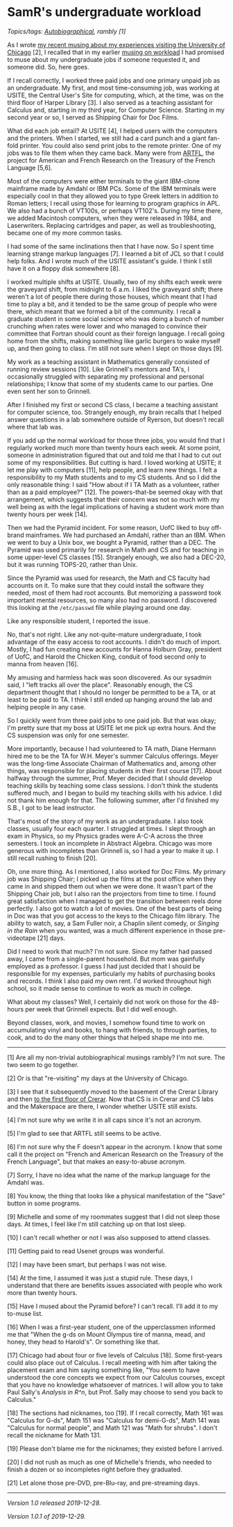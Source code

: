 SamR's undergraduate workload
=============================

*Topics/tags: [Autobiographical](index-autobiographical), rambly [1]*

As I wrote [my recent musing about my experiences visiting the University of
Chicago](visiting-uofc-2019-12-26) [2], I recalled that in my earlier
[musing on workload](workload-2019-12-05) I had promised to muse about
my undergraduate jobs if someone requested it, and someone did.  So,
here goes.

If I recall correctly, I worked three paid jobs and one primary
unpaid job as an undergraduate.  My first, and most time-consuming
job, was working at USITE, the Central User's Site for computing,
which, at the time, was on the third floor of Harper Library [3].
I also served as a teaching assistant for Calculus and, starting
in my third year, for Computer Science.  Starting in my second year
or so, I served as Shipping Chair for Doc Films.

What did each job entail?  At USITE [4], I helped users with the computers
and the printers.  When I started, we still had a card punch and a
giant fan-fold printer.  You could also send print jobs to the remote
printer.  One of my jobs was to file them when they came back.  Many
were from [ARTFL](https://artfl-project.uchicago.edu/), the
project for American and French Research on the Treasury of the French 
Language [5,6].

Most of the computers were either terminals to the giant IBM-clone
mainframe made by Amdahl or IBM PCs.  Some of the IBM terminals
were especially cool in that they allowed you to type Greek letters
in addition to Roman letters; I recall using those for learning to
program graphics in APL.  We also had a bunch of VT100s, or perhaps
VT102's.  During my time there, we added Macintosh computers, when
they were released in 1984, and Laserwriters.  Replacing cartridges
and paper, as well as troubleshooting, became one of my more common
tasks.

I had some of the same inclinations then that I have now.  So I spent
time learning strange markup languages [7].  I learned a bit of JCL
so that I could help folks.  And I wrote much of the USITE assistant's 
guide.  I think I still have it on a floppy disk somewhere [8].

I worked multiple shifts at USITE.  Usually, two of my shifts each
week were the graveyard shift, from midnight to 6 a.m.  I liked the
graveyard shift; there weren't a lot of people there during those
houses, which meant that I had time to play a bit, and it tended
to be the same group of people who were there, which meant that we
formed a bit of the community.  I recall a graduate student in some
social science who was doing a bunch of number crunching when rates
were lower and who managed to convince their committee that Fortran
should count as their foreign language.  I recall going home from
the shifts, making something like garlic burgers to wake myself up,
and then going to class.  I'm still not sure when I slept on those
days [9].

My work as a teaching assistant in Mathematics generally consisted
of running review sessions [10].  Like Grinnell's mentors and TA's,
I occasionally struggled with separating my professional and personal
relationships; I know that some of my students came to our parties.
One even sent her son to Grinnell.

After I finished my first or second CS class, I became a teaching
assistant for computer science, too.  Strangely enough, my brain
recalls that I helped answer questions in a lab somewhere outside
of Ryerson, but doesn't recall where that lab was.

If you add up the normal workload for those three jobs, you would
find that I regularly worked much more than twenty hours each week.
At some point, someone in administration figured that out and told
me that I had to cut out some of my responsibilities.  But cutting
is hard.  I loved working at USITE; it let me play with computers
[11], help people, and learn new things.  I felt a responsibility
to my Math students and to my CS students.  And so I did the only
reasonable thing: I said "How about if I TA Math as a volunteer,
rather than as a paid employee?" [12].  The powers-that-be seemed
okay with that arrangement, which suggests that their concern was
not so much with my well being as with the legal implications of
having a student work more than twenty hours per week [14].

Then we had the Pyramid incident.  For some reason, UofC liked to
buy off-brand mainframes.  We had purchased an Amdahl, rather than
an IBM.  When we went to buy a Unix box, we bought a Pyramid, rather
than a DEC.  The Pyramid was used primarily for research in Math
and CS and for teaching in some upper-level CS classes [15].
Strangely enough, we also had a DEC-20, but it was running TOPS-20,
rather than Unix.

Since the Pyramid was used for research, the Math and CS faculty
had accounts on it.  To make sure that they could install the
software they needed, most of them had root accounts.  But memorizing
a password took important mental resources, so many also had no
password.  I discovered this looking at the `/etc/passwd` file while
playing around one day.

Like any responsible student, I reported the issue.

No, that's not right.  Like any not-quite-mature undergraduate, I took
advantage of the easy access to root accounts.  I didn't do much of
import.  Mostly, I had fun creating new accounts for Hanna Holburn Gray,
president of UofC, and Harold the Chicken King, conduit of food second
only to manna from heaven [16].

My amusing and harmless hack was soon discovered.  As our sysadmin
said, I "left tracks all over the place".  Reasonably enough, the
CS department thought that I should no longer be permitted to be a
TA, or at least to be paid to TA.  I think I still ended up hanging
around the lab and helping people in any case.

So I quickly went from three paid jobs to one paid job.  But that was
okay; I'm pretty sure that my boss at USITE let me pick up extra hours.
And the CS suspension was only for one semester.

More importantly, because I had volunteered to TA math, Diane
Hermann hired me to be the TA for W.H. Meyer's summer Calculus
offerings.  Meyer was the long-time Associate Chairman of Mathematics
and, among other things, was responsible for placing students in
their first course [17].  About halfway through the summer, Prof. Meyer
decided that I should develop teaching skills by teaching some class
sessions.  I don't think the students suffered much, and I began
to build my teaching skills with his advice.  I did not thank him enough 
for that.  The following summer, after I'd finished my S.B., I got to
be lead instructor.

That's most of the story of my work as an undergraduate.  I also took
classes, usually four each quarter.  I struggled at times.  I slept through
an exam in Physics, so my Physics grades were A-C-A across the three 
semesters.  I took an incomplete in Abstract Algebra.  Chicago was more
generous with incompletes than Grinnell is, so I had a year to make it
up.  I still recall rushing to finish [20].

Oh, one more thing.  As I mentioned, I also worked for Doc Films.
My primary job was Shipping Chair; I picked up the films at the
post office when they came in and shipped them out when we were
done.  It wasn't part of the Shipping Chair job, but I also ran the
projectors from time to time.  I found great satisfaction when I
managed to get the transition between reels done perfectly.  I also
got to watch a lot of movies.  One of the best parts of being in
Doc was that you got access to the keys to the Chicago film library.
The ability to watch, say, a Sam Fuller noir, a Chaplin silent
comedy, or _Singing in the Rain_ when you wanted, was a much different
experience in those pre-videotape [21] days.

Did I need to work that much?  I'm not sure.  Since my father had
passed away, I came from a single-parent household.  But mom was
gainfully employed as a professor.  I guess I had just decided that
I should be responsible for my expenses, particularly my habits of
purchasing books and records.  I think I also paid my own rent.
I'd worked throughout high school, so it made sense to continue to work
as much in college.

What about my classes?  Well, I certainly did not work on those for
the 48-hours per week that Grinnell expects.  But I did well enough.

Beyond classes, work, and movies, I somehow found time to work on
accumulating vinyl and books, to hang with friends, to through parties,
to cook, and to do the many other things that helped shape me into me.

---

[1] Are all my non-trivial autobiographical musings rambly?  I'm not sure.
The two seem to go together.

[2] Or is that "re-visiting" my days at the University of Chicago.

[3] I see that it subsequently moved to the basement of the Crerar Library
and then [to the first floor of Crerar](https://www.lib.uchicago.edu/about/news/usite-brings-technology-closer-to-students/).  Now that CS is in Crerar
and CS labs and the Makerspace are there, I wonder whether USITE still
exists.

[4] I'm not sure why we write it in all caps since it's not an acronym.

[5] I'm glad to see that ARTFL still seems to be active.

[6] I'm not sure why the F doesn't appear in the acronym.  I know that
some call it the project on "French and American Research on the
Treasury of the French Language", but that makes an easy-to-abuse
acronym.

[7] Sorry, I have no idea what the name of the markup language for the
Amdahl was.

[8] You know, the thing that looks like a physical manifestation of the
"Save" button in some programs.

[9] Michelle and some of my roommates suggest that I did not sleep those
days.  At times, I feel like I'm still catching up on that lost sleep.

[10] I can't recall whether or not I was also supposed to attend classes.

[11] Getting paid to read Usenet groups was wonderful.

[12] I may have been smart, but perhaps I was not wise.

[14] At the time, I assumed it was just a stupid rule.  These days,
I understand that there are benefits issues associated with people
who work more than twenty hours.

[15] Have I mused about the Pyramid before?  I can't recall.  I'll
add it to my to-muse list.

[16] When I was a first-year student, one of the upperclassmen informed
me that "When the g-ds on Mount Olympus tire of manna, mead, and honey,
they head to Harold's".  Or something like that.

[17] Chicago had about four or five levels of Calculus [18].  Some
first-years could also place out of Calculus.  I recall meeting with
him after taking the placement exam and him saying something like,
"You seem to have understood the core concepts we expect from our
Calculus courses, except that you have no knowledge whatsoever of
matrices.  I will allow you to take Paul Sally's _Analysis in R^n_,
but Prof. Sally may choose to send you back to Calculus."

[18] The sections had nicknames, too [19].  If I recall correctly,
Math 161 was "Calculus for G-ds", Math 151 was "Calculus for
demi-G-ds", Math 141 was "Calculus for normal people", and
Math 121 was "Math for shrubs".  I don't recall the nickname for
Math 131.  

[19] Please don't blame me for the nicknames; they existed before
I arrived.

[20] I did not rush as much as one of Michelle's friends, who needed
to finish a dozen or so incompletes right before they graduated.

[21] Let alone those pre-DVD, pre-Blu-ray, and pre-streaming days.

---

*Version 1.0 released 2019-12-28.*

*Version 1.0.1 of 2019-12-29.*
